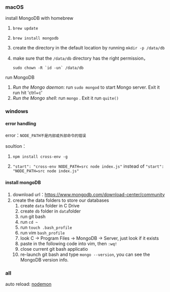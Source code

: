 

### macOS

install MongoDB with homebrew

1. `brew update`

2. `brew install mongodb`

3. create the directory in the default location by running `mkdir -p /data/db`

4. make sure that the  `/data/db` directory has the right permission，

   ```shell
   sudo chown -R `id -un` /data/db
   ```

run MongoDB

1. *Run the Mongo daemon*: run `sudo mongod` to start Mongo server. Exit it run hit 'ctrl+c'
2. *Run the Mongo shell*: run `mongo` . Exit it run `quite()`

### windows

#### error handling

error：`NODE_PATH不是内部或外部命令的错误`

soultion：

1.  `npm install cross-env -g`

2. `"start": "cross-env NODE_PATH=src node index.js"` instead of `"start": "NODE_PATH=src node index.js"` 

#### install mongoDB

1. download url：https://www.mongodb.com/download-center/community
2. create the data folders to store our databases
   1. create `data` folder in C Drive
   2. create `db` folder in `data`folder
   3. run git bash
   4. run `cd ~`
   5. run `touch .bash_profile`
   6. run vim `bash_profile`
   7. look C → Program Files → MongoDB → Server, just look if it exists
   8. paste in the following code into vim, then `:wq!`
   9. close current git bash applicatio
   10. re-launch git bash and type `mongo --version`, you can see the MongoDB version info.

### all

auto reload: [nodemon](https://nodemon.io)

